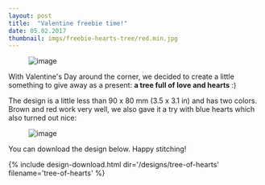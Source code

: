 ```yaml
---
layout: post
title:  "Valentine freebie time!"
date: 05.02.2017
thumbnail: imgs/freebie-hearts-tree/red.min.jpg
---
```


<figure>
	<img src="{{ site.baseurl }}/assets/imgs/freebie-hearts-tree/red.min.jpg" alt="image">
</figure>

With Valentine's Day around the corner, we decided to create a little something
to give away as a present: **a tree full of love and hearts** :)

The design is a little less than 90 x 80 mm (3.5 x 3.1 in) and has two colors.
Brown and red work very well, we also gave it a try with blue hearts which also turned
out nice:

<!-- more -->

<figure>
	<img src="{{ site.baseurl }}/assets/imgs/freebie-hearts-tree/blue.min.jpg" alt="image">
</figure>

You can download the design below. Happy stitching!

{% include design-download.html dir='/designs/tree-of-hearts' filename='tree-of-hearts' %}
